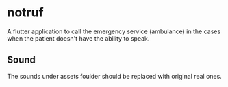 # notruf

A flutter application to call the emergency service (ambulance) in the cases when the patient doesn't have the ability to speak.

## Sound

The sounds under assets foulder should be replaced with original real ones.
